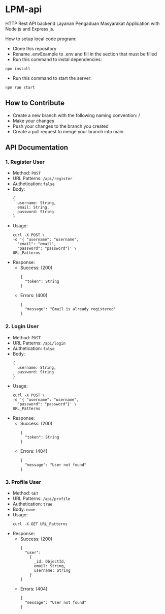 # LPM-api
HTTP Rest API backend Layanan Pengaduan Masyarakat Application with Node js and Express js.

How to setup local code program:
- Clone this repository
- Rename .envExample to .env and fill in the section that must be filled
- Run this command to instal dependencies:
```
npm install
```
- Run this command to start the server:
```
npm run start
```

## How to Contribute
- Create a new branch with the following naming convention: <your-name>/<feature-name>
- Make your changes
- Push your changes to the branch you created
- Create a pull request to merge your branch into main

## API Documentation
### 1. Register User
- Method: `POST`
- URL Patterns: `/api/register`
- Authetication: `false`
- Body:
  ```
  {
    username: String,
    email: String,
    password: String
  }
  ```
- Usage:
  ```
  curl -X POST \
  -d '{ "username": "username",
    "email": "email", 
    "password": "password"}' \
  URL_Patterns
  ```
- Response:
  - Success: (200)
    ```
    {
      "token": String
    }
    ```
  - Errors: (400)
    ```
    {
      "message": "Email is already registered"
    }
    ```

### 2. Login User
- Method: `POST`
- URL Patterns: `/api/login`
- Authetication: `false`
- Body:
  ```
  {
    username: String,
    password: String
  }
  ```
- Usage:
  ```
  curl -X POST \
  -d '{ "username": "username",
    "password": "password"}' \
  URL_Patterns
  ```
- Response:
  - Success: (200)
    ```
    {
      "token": String
    }
    ```
  - Errors: (404)
    ```
    {
      "message": "User not found"
    }
    ```

### 3. Profile User
- Method: `GET`
- URL Patterns: `/api/profile`
- Authetication: `true`
- Body: `none`
- Usage:
  ```
  curl -X GET URL_Patterns
  ```
- Response:
  - Success: (200)
    ```
    {
      "user":
        {
          _id: ObjectId,
          email: String,
          username: String
        }
    }
    ```
  - Errors: (404)
    ```
    {
      "message": "User not found"
    }
    ```
